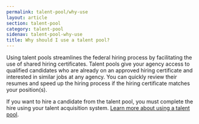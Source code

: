 ```yaml
---
permalink: talent-pool/why-use
layout: article
section: talent-pool
category: talent-pool
sidenav: talent-pool-why-use
title: Why should I use a talent pool?
---
```


Using talent pools streamlines the federal hiring process by facilitating the use of shared hiring certificates. Talent pools give your agency access to qualified candidates who are already on an approved hiring certificate and interested in similar jobs at any agency. You can quickly review their resumes  and speed up the hiring process if the hiring certificate matches your position(s). 

 

If you want to hire a candidate from the talent pool, you must complete the hire using your talent acquisition system. [Learn more about using a talent pool](how-can-agency-use). 
